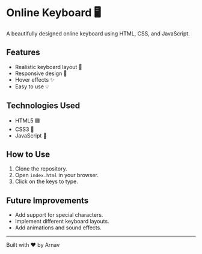 # Online Keyboard 🖥️

A beautifully designed online keyboard using HTML, CSS, and JavaScript.

## Features
- Realistic keyboard layout 🎹
- Responsive design 📱
- Hover effects ✨
- Easy to use 💡

## Technologies Used
- HTML5 🟦
- CSS3 🎨
- JavaScript 💛

## How to Use
1. Clone the repository.
2. Open `index.html` in your browser.
3. Click on the keys to type.

## Future Improvements
- Add support for special characters.
- Implement different keyboard layouts.
- Add animations and sound effects.

---

Built with ❤️ by Arnav
